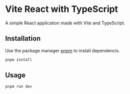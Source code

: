 # Vite React with TypeScript

A simple React application made with Vite and TypeScript.

## Installation

Use the package manager [pnpm](https://pnpm.io/installation) to install dependencis.

```bash
pnpm install
```

## Usage

```bash
pnpm run dev
```
